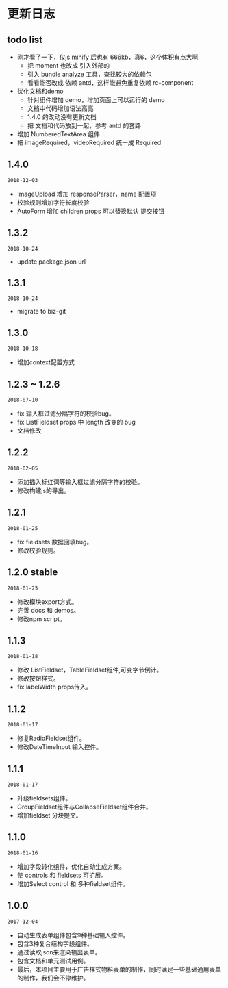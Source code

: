 # 更新日志

## todo list
- 刚才看了一下，仅js minify 后也有 666kb，真6，这个体积有点大啊
    - 把 moment 也改成 引入外部的
    - 引入 bundle analyze 工具，查找较大的依赖包
    - 看看能否改成 依赖 antd，这样能避免重复依赖 rc-component
- 优化文档和demo
    - 针对组件增加 demo，增加页面上可以运行的 demo
    - 文档中代码增加语法高亮
    - 1.4.0 的改动没有更新文档
    - 把 文档和代码放到一起，参考 antd 的套路
- 增加 NumberedTextArea 组件
- 把 imageRequired，videoRequired 统一成 Required

## 1.4.0
`2018-12-03`
- ImageUpload 增加 responseParser，name 配置项
- 校验规则增加字符长度校验
- AutoForm 增加 children props 可以替换默认 提交按钮

## 1.3.2
`2018-10-24`
- update package.json url

## 1.3.1
`2018-10-24`
- migrate to biz-git

## 1.3.0
`2018-10-18`
- 增加context配置方式

## 1.2.3 ~ 1.2.6
`2018-07-10`
- fix 输入框过滤分隔字符的校验bug。
- fix ListFieldset props 中 length 改变的 bug
- 文档修改

## 1.2.2
`2018-02-05`
- 添加插入标红词等输入框过滤分隔字符的校验。
- 修改构建js的导出。

## 1.2.1
`2018-01-25`
- fix fieldsets 数据回填bug。
- 修改校验规则。

## 1.2.0 stable
`2018-01-25`
- 修改模块export方式。
- 完善 docs 和 demos。
- 修改npm script。

## 1.1.3
`2018-01-18`
- 修改 ListFieldset，TableFieldset组件,可变字节倒计。
- 修改按钮样式。
- fix labelWidth props传入。

## 1.1.2
`2018-01-17`
- 修复RadioFieldset组件。
- 修改DateTimeInput 输入控件。

## 1.1.1
`2018-01-17`
- 升级fieldsets组件。
- GroupFieldset组件与CollapseFieldset组件合并。
- 增加fieldset 分块提交。

## 1.1.0
`2018-01-16`
- 增加字段转化组件，优化自动生成方案。
- 使 controls 和 fieldsets 可扩展。
- 增加Select control 和 多种fieldset组件。


## 1.0.0
`2017-12-04`
- 自动生成表单组件包含9种基础输入控件。
- 包含3种复合结构字段组件。
- 通过读取json来渲染输出表单。
- 包含文档和单元测试用例。
- 最后，本项目主要用于广告样式物料表单的制作，同时满足一些基础通用表单的制作，我们会不停维护。


